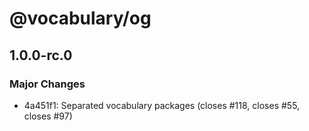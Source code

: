 # @vocabulary/og

## 1.0.0-rc.0

### Major Changes

- 4a451f1: Separated vocabulary packages (closes #118, closes #55, closes #97)
